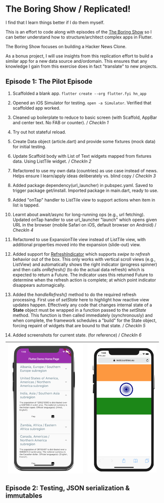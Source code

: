 # The Boring Show / Replicated!

I find that I learn things better if I do them myself. 

This is an effort to code along with episodes of the [The Boring Show](https://www.youtube.com/playlist?list=PLOU2XLYxmsIK0r_D-zWcmJ1plIcDNnRkK) so I can better understand how to structure/architect complex apps in Flutter.

The Boring Show focuses on building a Hacker News Clone.

As a bonus project, I will use insights from this replication effort to build a similar app for a new data source and/ordomain. This ensures that any knowledge I gain from this exercise does in fact "translate" to new projects.


## Episode 1: The Pilot Episode

1. Scaffolded a blank app. ```flutter create --org flutter.fyi hn_app```


2. Opened an iOS Simulator for testing. ```open -a Simulator```. Verified that scaffolded app worked.

3. Cleaned up boilerplate to reduce to basic screen (with Scaffold, AppBar and center text. No FAB or counter). / _CheckIn 1_

4. Try out hot stateful reload.

5. Create Data object (article.dart) and provide some fixtures (mock data) for initial testing.

6. Update Scaffold body with List of Text widgets mapped from fixtures data. Using ListTile widget. / _CheckIn 2_

7. Refactored to use my own data (countries) as use case instead of news. Helps ensure I learn/apply ideas deliberately vs. blind copy / _CheckIn 3_

8. Added package dependency(url_launcher) in pubspec.yaml. Saved to trigger package get/install. Imported package in main.dart, ready to use.

9. Added "onTap" handler to ListTile view to support actions when item in list is tapped.

10. Learnt about await/async for long-running ops (e.g., url fetching). Updated onTap handler to use url_launcher "launch" which opens given URL in the browser (mobile Safari on iOS, default browser on Android) / _CheckIn 4_

11. Refactored to use ExpansionTile view instead of ListTile view, with additional properties moved into the expansion (slide-out) view.

12. Added support for [RefreshIndicator](https://docs.flutter.io/flutter/material/RefreshIndicator-class.html) which supports _swipe to refresh_ behavior out of the box. This only works with vertical scroll views (e.g., ListView) and automatically shows the right indicator (progress spinner) and then calls _onRefresh()_ (to do the actual data refresh) which is expected to return a Future. The indicator uses this returned Future to determine when the refresh action is complete; at which point indicator disappears automagically.

13. Added the _handleRefresh()_ method to do the required refresh processing. First use of _setState_ here to highlight how reactive view updates happen. Effectively any code that changes internal state of a **State** object must be wrapped in a function passed to the _setState_ method. This function is then called immediately (synchronously) and when complete, the framework schedules a "build" for the State object, forcing repaint of widgets that are bound to that state. / _CheckIn 5_

14. Added screenshots for current state. (for reference) / _CheckIn 6_

| ![Main App UI](images/ep1-screen.png) | ![Website Launch for Flag](images/ep1-launch.png) |
| --- | --- |







## Episode 2: Testing, JSON serialization & immutables